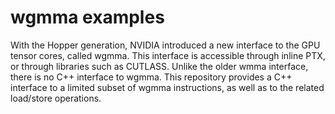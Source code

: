 # wgmma examples

With the Hopper generation, NVIDIA introduced a new interface to the GPU tensor cores, called wgmma. This interface is accessible through inline PTX, or through libraries such as CUTLASS. Unlike the older wmma interface, there is no C++ interface to wgmma. This repository provides a C++ interface to a limited subset of wgmma instructions, as well as to the related load/store operations.

